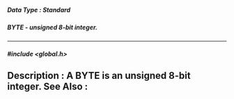 ##### Data Type : Standard
##### BYTE - unsigned 8-bit integer.
---
##### #include <global.h>
**Description :**
A BYTE is an unsigned 8-bit integer.
**See Also :**
[](D:/md_files/.md)
---
